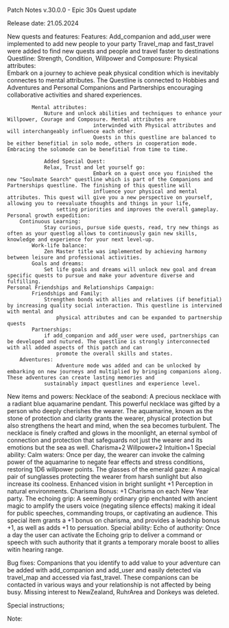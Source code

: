 Patch Notes v.30.0.0 - Epic 30s Quest update

Release date: 21.05.2024

New quests and features: 
	Features: 
	Add_companion and add_user were implemented to add new people to your party
	Travel_map and fast_travel were added to find new quests and people and travel faster to destinations
	Questline:
	Strength, Condition, Willpower and Composure: 
		Physical attributes: 	
  				Embark on a journey to achieve peak physical condition which is inevitably connectes to mental attributes.
                            	The Questline is connected to Hobbies and Adventures and Personal Companions and Partnerships encouraging 
                            	collaborative activities and shared experiences.
                             
     	 	Mental attributes:   
				Nuture and unlock abilities and techniques to enhance your Willpower, Courage and Composure. Mental attributes are 
                            	interwinded with Physical attributes and will interchangeably influence each other.
                            	Quests in this questline are balanced to be either benefitial in solo mode, others in cooperation mode. Embracing the solomode can be benefitial from time to time. 

                Added Special Quest: 
				Relax, Trust and let yourself go: 
                            	Embark on a quest once you finished the new "Soulmate Search" questline which is part of the Companions and Partnerships questline. The finishing of this questline will 
                            	influence your physical and mental attributes. This quest will give you a new perspective on yourself, allowing you to reevaluate thoughts and things in your life, 
			     	setting priorities and improves the overall gameplay. 
  	Personal growth expedition: 
		Continuous Learning:    
  				Stay curious, pursue side quests, read, try new things as often as your questlog allows to continuously gain new skills, knowledge and experience for your next level-up.   
      		Work-life balance:     
				Zen Master title was implemented by achieving harmony between leisure and professional activities.  
      		Goals and dreams:       
				Set life goals and dreams will unlock new goal and dream specific quests to pursue and make your adventure diverse and fulfilling.
  	Personal Friendships and Relationships Campaign: 
      		Friendships and Family: 
				Strengthen bonds with allies and relatives (if benefitial) by increasing quality social interaction. This questline is intervined with mental and 
    				physical attributes and can be expanded to partnership quests
      		Partnerships:         
				if add_companion and add_user were used, partnerships can be developed and nutured. The questline is strongly interconnected with all added aspects of this patch and can 
    				promote the overall skills and states. 
    	Adventures:
      				Adventure mode was added and can be unlocked by embarking on new journeys and multiplied by bringing companions along. These adventures can create lasting memories and 
	  			sustainably impact questlines and experience level. 


New items and powers: 
	Necklace of the seabond: 
    		A precious necklace with a radiant blue aquamarine pendant. This powerful necklace was gifted by a person who deeply cherishes the wearer. 
      		The aquamarine, known as the stone of protection and clarity grants the wearer, physical protection but also strengthens the heart and mind, when the sea becomes turbulent. 
		The necklace is finely crafted and glows in the moonlight, an eternal symbol of connection and protection that safeguards not just the wearer and its emotions but the sea as well. 
    		Charisma+2
    		Willpower+2
    		Intuition+1
    		Special ability: 
    		Calm waters: Once per day, the wearer can invoke the calming power of the aquamarine to negate fear effects and stress conditions, restoring 1D6 willpower points. 
  	The glasses of the emerald gaze: 
    		A magical pair of sunglasses protecting the wearer from harsh sunlight but also increase its coolness. 
    		Enhanced vision in bright sunlight +1 Perception in natural environments. 
    		Charisma Bonus: +1 Charisma on each New Year party. 
  	The echoing grip: 
    		A seemingly ordinary grip enchanted with ancient magic to amplify the users voice (negating silence effects) making it ideal for public speeches, commanding troups, or captivating an audience. 
    		This special item grants a +1 bonus on charisma, and provides a leadship bonus +1, as well as adds +1 to persuation. 
    		Special ability: Echo of authority: Once a day the user can activate the Echoing grip to deliver a command or speech with such authority that it grants a temporary morale boost to allies witin hearing range. 
    

Bug fixes: 
    	Companions that you identify to add value to your adventure can be added with add_companion and add_user and easily detected via travel_map and accessed via fast_travel.
	These companions can be contacted in various ways and your relationship is not affected by being busy.
	Missing interest to NewZealand, RuhrArea and Donkeys was deleted.
		
Special instructions;

Note: 
      

  
